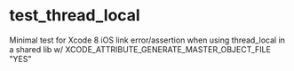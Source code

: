 # test_thread_local
Minimal test for Xcode 8 iOS link error/assertion when using thread_local in a shared lib w/  XCODE_ATTRIBUTE_GENERATE_MASTER_OBJECT_FILE "YES"
